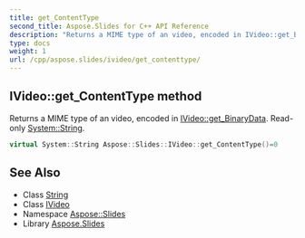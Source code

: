 ```yaml
---
title: get_ContentType
second_title: Aspose.Slides for C++ API Reference
description: "Returns a MIME type of an video, encoded in IVideo::get_BinaryData. Read-only System::String."
type: docs
weight: 1
url: /cpp/aspose.slides/ivideo/get_contenttype/
---
```

## IVideo::get_ContentType method


Returns a MIME type of an video, encoded in [IVideo::get_BinaryData](../get_binarydata/). Read-only [System::String](../../../system/string/).

```cpp
virtual System::String Aspose::Slides::IVideo::get_ContentType()=0
```

## See Also

* Class [String](../../../system/string/)
* Class [IVideo](../)
* Namespace [Aspose::Slides](../../)
* Library [Aspose.Slides](../../../)
